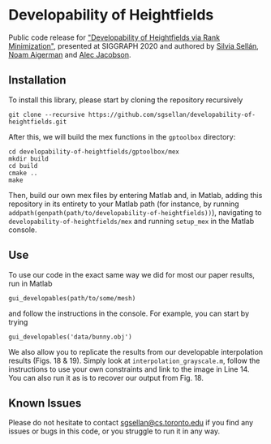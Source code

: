 # Developability of Heightfields
Public code release for ["Developability of Heightfields via Rank Minimization"](http://dgp.toronto.edu/~sgsellan/pdf/compressed-developables.pdf), presented at SIGGRAPH 2020 and authored by [Silvia Sellán](http://dgp.toronto.edu/~sgsellan/), [Noam Aigerman](https://noamaig.github.io) and [Alec Jacobson](http://www.cs.toronto.edu/~jacobson/).



## Installation
To install this library, please start by cloning the repository recursively
```
git clone --recursive https://github.com/sgsellan/developability-of-heightfields.git
```
After this, we will build the mex functions in the `gptoolbox` directory:
```
cd developability-of-heightfields/gptoolbox/mex
mkdir build
cd build
cmake ..
make
```
Then, build our own mex files by entering Matlab and, in Matlab, adding this repository in its entirety to your Matlab path (for instance, by running `addpath(genpath(path/to/developability-of-heightfields))`), navigating to `developability-of-heightfields/mex` and running `setup_mex` in the Matlab console.

## Use
To use our code in the exact same way we did for most our paper results, run in
Matlab
```
gui_developables(path/to/some/mesh)
```
and follow the instructions in the console. For example, you can start by trying
```
gui_developables('data/bunny.obj')
```
 
We also allow you to replicate the results from our developable interpolation
results (Figs. 18 & 19). Simply look at `interpolation_grayscale.m`, follow the
instructions to use your own constraints and link to the image in Line 14. You
can also run it as is to recover our output from Fig. 18.

## Known Issues
Please do not hesitate to contact
[sgsellan@cs.toronto.edu](mailto:sgsellan@cs.toronto.edu) if you find any issues
or bugs in this code, or you struggle to run it in any way.



